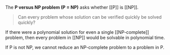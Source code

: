 The **P versus NP problem (P = NP)** asks whether [[P]] is [[NP]].

> Can every problem whose solution can be verified quickly be solved quickly?

If there were a polynomial solution for even a single [[NP-complete]] problem, then every problem in [[NP]] would be solvable in polynomial time.

If P is not NP, we cannot reduce an NP-complete problem to a problem in P. 